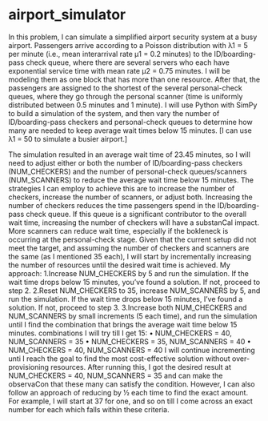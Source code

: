 # airport_simulator


In this problem, I can simulate a simplified airport security system at a busy airport. Passengers arrive
according to a Poisson distribution with λ1 = 5 per minute (i.e., mean interarrival rate µ1 = 0.2 minutes) to
the ID/boarding-pass check queue, where there are several servers who each have exponential service
time with mean rate µ2 = 0.75 minutes. I will be modeling them as one block that has more than one
resource. After that, the passengers are assigned to the shortest of the several personal-check queues,
where they go through the personal scanner (time is uniformly distributed between 0.5 minutes and 1
minute).
I will use Python with SimPy to build a simulation of the
system, and then vary the number of ID/boarding-pass checkers and personal-check queues to determine
how many are needed to keep average wait times below 15 minutes. [I can use λ1 = 50 to simulate a busier airport.]


The simulation resulted in an average wait time of 23.45 minutes, so I will need to adjust either or both the number of ID/boarding-pass checkers (NUM_CHECKERS) and the number of personal-check queues/scanners (NUM_SCANNERS) to reduce the average wait time below 15 minutes.
The strategies I can employ to achieve this are to increase the number of checkers, increase the number of scanners, or adjust both. Increasing the number of checkers reduces the time passengers spend in the ID/boarding-pass check queue. If this queue is a significant contributor to the overall wait time, increasing the number of checkers will have a substanCal impact.
More scanners can reduce wait time, especially if the bokleneck is occurring at the personal-check stage. Given that the current setup did not meet the target, and assuming the number of checkers and scanners are the same (as I mentioned 35 each), I will start by incrementally increasing the number of resources until the desired wait time is achieved. My approach:
1.Increase NUM_CHECKERS by 5 and run the simulation. If the wait time drops below 15 minutes, you’ve found a solution. If not, proceed to step 2.
2.Reset NUM_CHECKERS to 35, increase NUM_SCANNERS by 5, and run the simulation. If the wait time drops below 15 minutes, I’ve found a solution. If not, proceed to step 3.
3.Increase both NUM_CHECKERS and NUM_SCANNERS by small increments (5 each time), and run the simulation until I find the combination that brings the average wait time below 15 minutes.
combinations I will try till I get 15:
• NUM_CHECKERS = 40, NUM_SCANNERS = 35
• NUM_CHECKERS = 35, NUM_SCANNERS = 40
• NUM_CHECKERS = 40, NUM_SCANNERS = 40
I will continue incrementing unti I reach the goal to find the most cost-effective solution without over- provisioning resources.
After running this, I got the desired result at NUM_CHECKERS = 40, NUM_SCANNERS = 35 and can make the observaCon that these many can satisfy the condition. However, I can also follow an approach of reducing by 1⁄2 each time to find the exact amount. For example, I will start at 37 for one, and so on till I come across an exact number for each which falls within these criteria.
